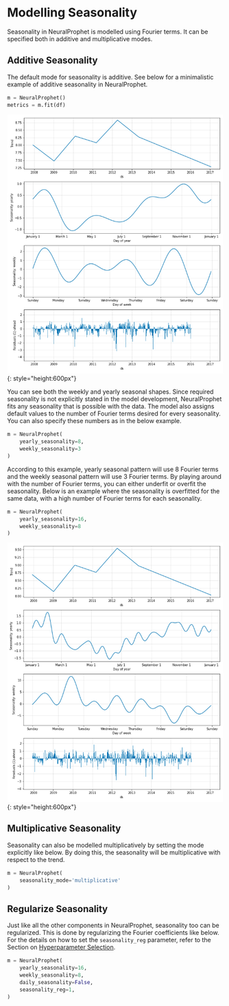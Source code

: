 # Modelling Seasonality

Seasonality in NeuralProphet is modelled using Fourier terms. It can be specified both in additive 
and multiplicative modes.

## Additive Seasonality
The default mode for seasonality is additive. See below for a minimalistic example of additive seasonality
in NeuralProphet.

```python
m = NeuralProphet()
metrics = m.fit(df)
```

![plot-comp-1](images/plot_comp_seasonality_1.png){: style="height:600px"}

You can see both the weekly and yearly seasonal shapes. Since required seasonality is not explicitly stated in the
model development, NeuralProphet fits any seasonality that is possible with the data. The model also assigns default
values to the number of Fourier terms desired for every seasonality. You can also specify these numbers as in the below example.

```python
m = NeuralProphet(
    yearly_seasonality=8,
    weekly_seasonality=3
)
```

According to this example, yearly seasonal pattern will use 8 Fourier terms and the weekly seasonal pattern
will use 3 Fourier terms. By playing around with the number of Fourier terms, you can either underfit or overfit the 
seasonality. Below is an example where the seasonality is overfitted for the same data, with a high number of Fourier terms 
for each seasonality.

```python
m = NeuralProphet(
    yearly_seasonality=16,
    weekly_seasonality=8
)
```
![plot-comp-1](images/plot_comp_seasonality_2.png){: style="height:600px"}


## Multiplicative Seasonality

Seasonality can also be modelled multiplicatively by setting the mode explicitly like below.
By doing this, the seasonality will be multiplicative with respect to the trend. 

```python
m = NeuralProphet( 
    seasonality_mode='multiplicative'
)
```

## Regularize Seasonality

Just like all the other components in NeuralProphet, seasonality too can be regularized. This is done
by regularizing the Fourier coefficients like below. For the details on how to set the `seasonality_reg` parameter,
refer to the Section on [Hyperparameter Selection](../hyperparameter-selection.md#regularization-related-parameters). 

```python
m = NeuralProphet(
    yearly_seasonality=16,
    weekly_seasonality=8,
    daily_seasonality=False,
    seasonality_reg=1,
)
```